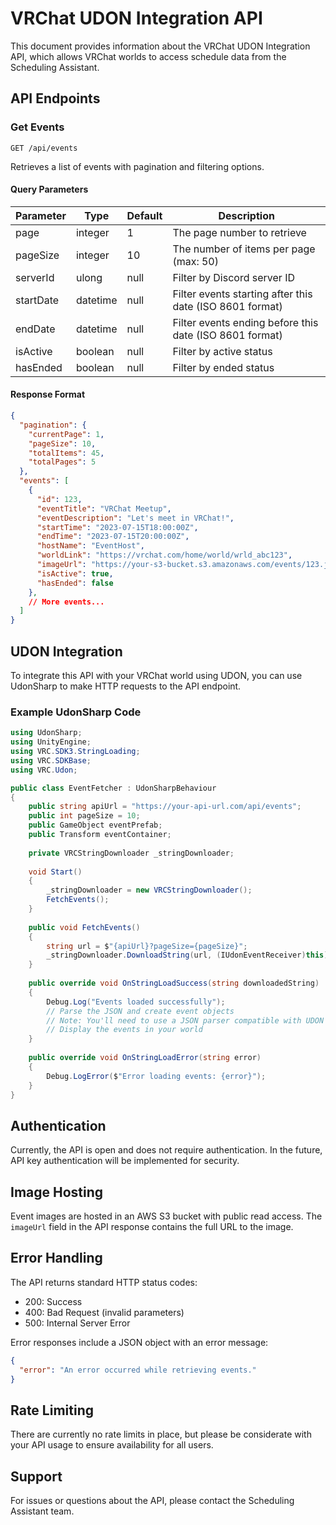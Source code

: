 # VRChat UDON Integration API

This document provides information about the VRChat UDON Integration API, which allows VRChat worlds to access schedule data from the Scheduling Assistant.

## API Endpoints

### Get Events

```
GET /api/events
```

Retrieves a list of events with pagination and filtering options.

#### Query Parameters

| Parameter | Type | Default | Description |
|-----------|------|---------|-------------|
| page | integer | 1 | The page number to retrieve |
| pageSize | integer | 10 | The number of items per page (max: 50) |
| serverId | ulong | null | Filter by Discord server ID |
| startDate | datetime | null | Filter events starting after this date (ISO 8601 format) |
| endDate | datetime | null | Filter events ending before this date (ISO 8601 format) |
| isActive | boolean | null | Filter by active status |
| hasEnded | boolean | null | Filter by ended status |

#### Response Format

```json
{
  "pagination": {
    "currentPage": 1,
    "pageSize": 10,
    "totalItems": 45,
    "totalPages": 5
  },
  "events": [
    {
      "id": 123,
      "eventTitle": "VRChat Meetup",
      "eventDescription": "Let's meet in VRChat!",
      "startTime": "2023-07-15T18:00:00Z",
      "endTime": "2023-07-15T20:00:00Z",
      "hostName": "EventHost",
      "worldLink": "https://vrchat.com/home/world/wrld_abc123",
      "imageUrl": "https://your-s3-bucket.s3.amazonaws.com/events/123.jpg",
      "isActive": true,
      "hasEnded": false
    },
    // More events...
  ]
}
```

## UDON Integration

To integrate this API with your VRChat world using UDON, you can use UdonSharp to make HTTP requests to the API endpoint.

### Example UdonSharp Code

```csharp
using UdonSharp;
using UnityEngine;
using VRC.SDK3.StringLoading;
using VRC.SDKBase;
using VRC.Udon;

public class EventFetcher : UdonSharpBehaviour
{
    public string apiUrl = "https://your-api-url.com/api/events";
    public int pageSize = 10;
    public GameObject eventPrefab;
    public Transform eventContainer;
    
    private VRCStringDownloader _stringDownloader;
    
    void Start()
    {
        _stringDownloader = new VRCStringDownloader();
        FetchEvents();
    }
    
    public void FetchEvents()
    {
        string url = $"{apiUrl}?pageSize={pageSize}";
        _stringDownloader.DownloadString(url, (IUdonEventReceiver)this);
    }
    
    public override void OnStringLoadSuccess(string downloadedString)
    {
        Debug.Log("Events loaded successfully");
        // Parse the JSON and create event objects
        // Note: You'll need to use a JSON parser compatible with UDON
        // Display the events in your world
    }
    
    public override void OnStringLoadError(string error)
    {
        Debug.LogError($"Error loading events: {error}");
    }
}
```

## Authentication

Currently, the API is open and does not require authentication. In the future, API key authentication will be implemented for security.

## Image Hosting

Event images are hosted in an AWS S3 bucket with public read access. The `imageUrl` field in the API response contains the full URL to the image.

## Error Handling

The API returns standard HTTP status codes:

- 200: Success
- 400: Bad Request (invalid parameters)
- 500: Internal Server Error

Error responses include a JSON object with an error message:

```json
{
  "error": "An error occurred while retrieving events."
}
```

## Rate Limiting

There are currently no rate limits in place, but please be considerate with your API usage to ensure availability for all users.

## Support

For issues or questions about the API, please contact the Scheduling Assistant team. 